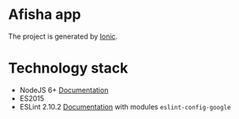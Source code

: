 # Afisha app

The project is generated by [Ionic](https://ionic.io).

# Technology stack
- NodeJS 6+ [Documentation](https://nodejs.org/dist/latest-v5.x/docs/api/)
- ES2015
- ESLint 2.10.2 [Documentation](http://eslint.org/) with modules `eslint-config-google`
